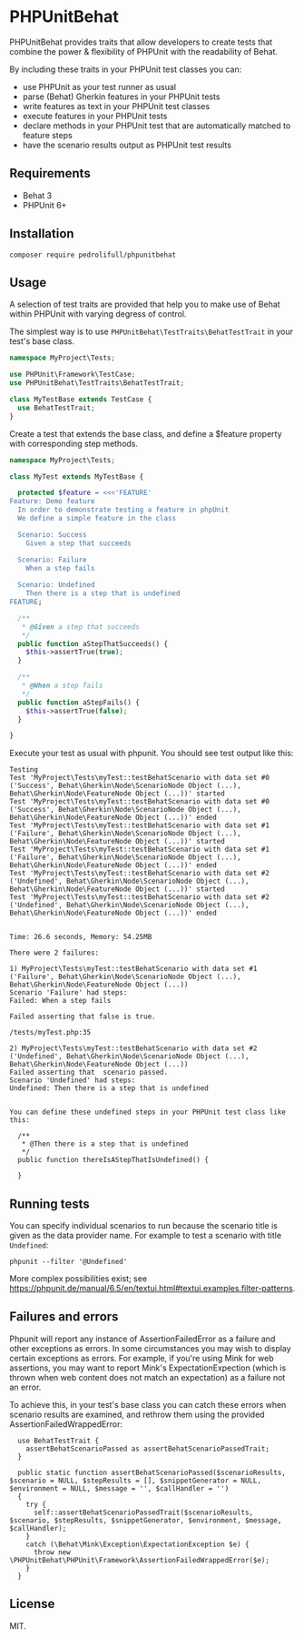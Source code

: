 # PHPUnitBehat

PHPUnitBehat provides traits that allow developers to create tests that combine 
the power & flexibility of  PHPUnit with the readability of Behat.

By including these traits in your PHPUnit test classes you can:
- use PHPUnit as your test runner as usual
- parse (Behat) Gherkin features in your PHPUnit tests
- write features as text in your PHPUnit test classes
- execute features in your PHPUnit tests
- declare methods in your PHPUnit test that are automatically matched to feature steps
- have the scenario results output as PHPUnit test results


## Requirements

* Behat 3
* PHPUnit 6+

## Installation

`composer require pedrolifull/phpunitbehat`

## Usage

A selection of test traits are provided that help you to make use of Behat
within PHPUnit with varying degress of control.

The simplest way is to use `PHPUnitBehat\TestTraits\BehatTestTrait` 
in your test's base class.

```PHP
namespace MyProject\Tests;

use PHPUnit\Framework\TestCase;
use PHPUnitBehat\TestTraits\BehatTestTrait;

class MyTestBase extends TestCase {
  use BehatTestTrait;
}
```
Create a test that extends the base class, and define a 
$feature property with corresponding step methods.

```PHP
namespace MyProject\Tests;

class MyTest extends MyTestBase {

  protected $feature = <<<'FEATURE'
Feature: Demo feature
  In order to demonstrate testing a feature in phpUnit
  We define a simple feature in the class

  Scenario: Success
    Given a step that succeeds    

  Scenario: Failure
    When a step fails
    
  Scenario: Undefined
    Then there is a step that is undefined
FEATURE;

  /**
   * @Given a step that succeeds
   */
  public function aStepThatSucceeds() {
    $this->assertTrue(true);
  }

  /**
   * @When a step fails
   */
  public function aStepFails() {
    $this->assertTrue(false);
  }

}
```

Execute your test as usual with phpunit. You should see test output like this:

```
Testing
Test 'MyProject\Tests\myTest::testBehatScenario with data set #0 ('Success', Behat\Gherkin\Node\ScenarioNode Object (...), Behat\Gherkin\Node\FeatureNode Object (...))' started
Test 'MyProject\Tests\myTest::testBehatScenario with data set #0 ('Success', Behat\Gherkin\Node\ScenarioNode Object (...), Behat\Gherkin\Node\FeatureNode Object (...))' ended
Test 'MyProject\Tests\myTest::testBehatScenario with data set #1 ('Failure', Behat\Gherkin\Node\ScenarioNode Object (...), Behat\Gherkin\Node\FeatureNode Object (...))' started
Test 'MyProject\Tests\myTest::testBehatScenario with data set #1 ('Failure', Behat\Gherkin\Node\ScenarioNode Object (...), Behat\Gherkin\Node\FeatureNode Object (...))' ended
Test 'MyProject\Tests\myTest::testBehatScenario with data set #2 ('Undefined', Behat\Gherkin\Node\ScenarioNode Object (...), Behat\Gherkin\Node\FeatureNode Object (...))' started
Test 'MyProject\Tests\myTest::testBehatScenario with data set #2 ('Undefined', Behat\Gherkin\Node\ScenarioNode Object (...), Behat\Gherkin\Node\FeatureNode Object (...))' ended


Time: 26.6 seconds, Memory: 54.25MB

There were 2 failures:

1) MyProject\Tests\myTest::testBehatScenario with data set #1 ('Failure', Behat\Gherkin\Node\ScenarioNode Object (...), Behat\Gherkin\Node\FeatureNode Object (...))
Scenario 'Failure' had steps:
Failed: When a step fails

Failed asserting that false is true.

/tests/myTest.php:35

2) MyProject\Tests\myTest::testBehatScenario with data set #2 ('Undefined', Behat\Gherkin\Node\ScenarioNode Object (...), Behat\Gherkin\Node\FeatureNode Object (...))
Failed asserting that  scenario passed.
Scenario 'Undefined' had steps:
Undefined: Then there is a step that is undefined


You can define these undefined steps in your PHPUnit test class like this:

  /**
   * @Then there is a step that is undefined
   */
  public function thereIsAStepThatIsUndefined() {

  }

```


## Running tests

You can specify individual scenarios to run because the scenario title is given as the data provider name. For example to test a scenario with title `Undefined`:
```
phpunit --filter '@Undefined'
```
More complex possibilities exist; see https://phpunit.de/manual/6.5/en/textui.html#textui.examples.filter-patterns.

## Failures and errors

Phpunit will report any instance of AssertionFailedError as a failure and other exceptions as errors. In some circumstances you may wish to display certain exceptions as errors. For example, if you're using Mink for web assertions, you may want to report Mink's ExpectationExpection (which is thrown when web content does not match an expectation) as a failure not an error.

To achieve this, in your test's base class you can catch these errors when scenario results are examined, and rethrow them using the provided AssertionFailedWrappedError:

```
  use BehatTestTrait {
    assertBehatScenarioPassed as assertBehatScenarioPassedTrait;
  }

  public static function assertBehatScenarioPassed($scenarioResults, $scenario = NULL, $stepResults = [], $snippetGenerator = NULL, $environment = NULL, $message = '', $callHandler = '')
  {
    try {
      self::assertBehatScenarioPassedTrait($scenarioResults, $scenario, $stepResults, $snippetGenerator, $environment, $message, $callHandler);
    }
    catch (\Behat\Mink\Exception\ExpectationException $e) {
      throw new \PHPUnitBehat\PHPUnit\Framework\AssertionFailedWrappedError($e);
    }
  }
```

## License

MIT.
